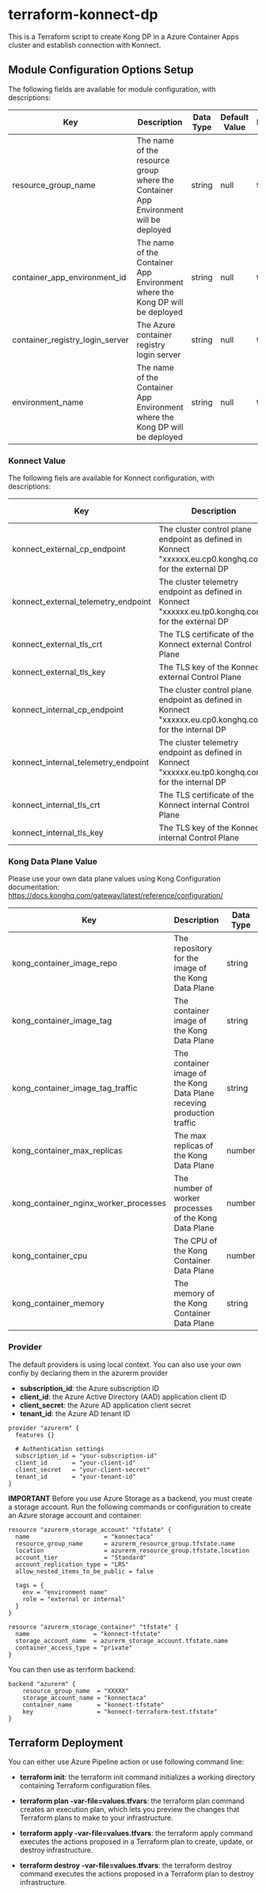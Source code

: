 # terraform-konnect-dp

This is a Terraform script to create Kong DP in a Azure Container Apps cluster and establish connection with Konnect.

## Module Configuration Options Setup

The following fields are available for module configuration, with descriptions:

| Key     | Description | Data Type  | Default Value | Require |
| ------- | ----------- | ---------- | ------------- | ------- |
| resource_group_name | The name of the resource group where the Container App Environment will be deployed | string | null | **true** |
| container_app_environment_id | The name of the Container App Environment where the Kong DP will be deployed | string | null | **true** |
| container_registry_login_server| The Azure container registry login server | string | null | **true** |
| environment_name | The name of the Container App Environment where the Kong DP will be deployed | string | null | **true** |

### Konnect Value

The  following fiels are available for Konnect configuration, with descriptions:

| Key     | Description | Data Type  | Default Value | Require |
| ------- | ----------- | ---------- | ------------- | ------- |
| konnect_external_cp_endpoint | The cluster control plane endpoint as defined in Konnect "xxxxxx.eu.cp0.konghq.com" for the external DP | string | null | **true** |
| konnect_external_telemetry_endpoint | The cluster telemetry endpoint as defined in Konnect "xxxxxx.eu.tp0.konghq.com" for the external DP | string | null | **true** |
| konnect_external_tls_crt | The TLS certificate of the Konnect external Control Plane | string | null | **true** |
| konnect_external_tls_key | The TLS key of the Konnect external Control Plane | string | null | **true** |
| konnect_internal_cp_endpoint | The cluster control plane endpoint as defined in Konnect "xxxxxx.eu.cp0.konghq.com" for the internal DP | string | null | **true** |
| konnect_internal_telemetry_endpoint | The cluster telemetry endpoint as defined in Konnect "xxxxxx.eu.tp0.konghq.com" for the internal DP | string | null | **true** |
| konnect_internal_tls_crt | The TLS certificate of the Konnect internal Control Plane | string | null | **true** |
| konnect_internal_tls_key | The TLS key of the Konnect internal Control Plane | string | null | **true** |

### Kong Data Plane Value

Please use your own data plane values using  Kong Configuration documentation: https://docs.konghq.com/gateway/latest/reference/configuration/

| Key     | Description | Data Type  | Default Value | Require |
| ------- | ----------- | ---------- | ------------- | ------- |
| kong_container_image_repo | The repository for the image of the Kong Data Plane | string | null | **true** |
| kong_container_image_tag | The container image of the Kong Data Plane | string | null | **true** |
| kong_container_image_tag_traffic | The container image of the Kong Data Plane receving production traffic | string | null | **true** |
| kong_container_max_replicas | The max replicas of the Kong Data Plane | number | null | **true** |
| kong_container_nginx_worker_processes | The number of worker processes of the Kong Data Plane | number | null | **true** |
| kong_container_cpu | The CPU of the Kong Container Data Plane | number | null | **true** |
| kong_container_memory | The memory of the Kong Container Data Plane | string | null | **true** |

### Provider

The default providers is using local context. You can also use your own confiy by declaring them in the azurerm provider

- **subscription_id**: the Azure subscription ID
- **client_id**: the  Azure Active Directory (AAD) application client ID
- **client_secret**: the Azure AD application client secret
- **tenant_id**: the Azure AD tenant ID

```
provider "azurerm" {
  features {}
  
  # Authentication settings
  subscription_id = "your-subscription-id"
  client_id       = "your-client-id"
  client_secret   = "your-client-secret"
  tenant_id       = "your-tenant-id"
}
```

**IMPORTANT**
Before you use Azure Storage as a backend, you must create a storage account. 
Run the following commands or configuration to create an Azure storage account and container:

```
resource "azurerm_storage_account" "tfstate" {
  name                     = "konnectaca"
  resource_group_name      = azurerm_resource_group.tfstate.name
  location                 = azurerm_resource_group.tfstate.location
  account_tier             = "Standard"
  account_replication_type = "LRS"
  allow_nested_items_to_be_public = false

  tags = {
    env = "environment name"
    role = "external or internal"
  }
}

resource "azurerm_storage_container" "tfstate" {
  name                  = "konnect-tfstate"
  storage_account_name  = azurerm_storage_account.tfstate.name
  container_access_type = "private"
}
```

You can then use as terrform backend:
```
backend "azurerm" {
    resource_group_name  = "XXXXX"
    storage_account_name = "konnectaca"
    container_name       = "konnect-tfstate"
    key                  = "konnect-terraform-test.tfstate"
}
```
## Terraform Deployment

You can either use Azure Pipeline action or use following command line:
- **terraform init**: the terraform init command initializes a working directory containing Terraform configuration files.

- **terraform plan -var-file=values.tfvars**: the terraform plan command creates an execution plan, which lets you preview the changes that Terraform plans to make to your infrastructure.

- **terraform apply -var-file=values.tfvars**: the terraform apply command executes the actions proposed in a Terraform plan to create, update, or destroy infrastructure.

- **terraform destroy -var-file=values.tfvars**: the terraform destroy command executes the actions proposed in a Terraform plan to destroy infrastructure.

